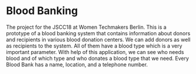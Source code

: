 # Blood Banking
The project for the JSCC18 at Women Techmakers Berlin. This is a prototype of a blood banking system that contains information about donors and recipients in various blood donation centers. We can add donors as well as recipients to the system. All of them have a blood type which is a very important parameter. With help of this application, we can see who needs blood and of which type and who donates a blood type that we need. Every Blood Bank has a name, location, and a telephone number.
